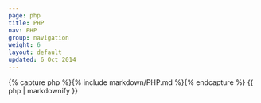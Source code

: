 ```yaml
---
page: php
title: PHP
nav: PHP
group: navigation
weight: 6
layout: default
updated: 6 Oct 2014
---
```


<div class="docs-section">
		{% capture php %}{% include markdown/PHP.md %}{% endcapture %}
		{{ php | markdownify }}
</div>